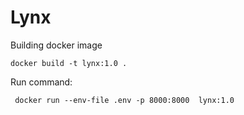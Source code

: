 # Lynx

Building docker image 
```
docker build -t lynx:1.0 .
```
Run command:
```
 docker run --env-file .env -p 8000:8000  lynx:1.0
```
